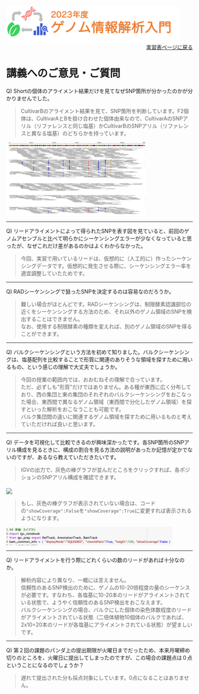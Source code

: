 <img src="https://github.com/CropEvol/lecture/blob/master/textbook_2023/images/logo.png?raw=true" alt="2023年度ゲノム情報解析入門" height="100px" align="middle">

<div align="right"><a href="https://github.com/CropEvol/lecture#section2">実習表ページに戻る</a></div>

# 講義へのご意見・ご質問

Q) Shortの個体のアライメント結果だけを見てなぜSNP箇所が分かったのかが分かりませんでした。

> CultivarBのアライメント結果を見て、SNP箇所を判断しています。F2個体は、CultivarAとBを掛け合わせた個体由来なので、CultivarAのSNPアリル（リファレンスと同じ塩基）かCultivarBのSNPアリル（リファレンスと異なる塩基）のどちらかを持っています。

<img src="https://github.com/CropEvol/lecture/blob/master/textbook_2023/images/short_alignment_results.png?raw=true" height="200px" align="middle">

---

Q) リードアライメントによって得られたSNPを表す図を見ていると、前回のゲノムアセンブルと比べて明らかにシーケンシングエラーが少なくなっていると思ったが、なぜこれだけ差があるのかはよくわからなかった。

> 今回、実習で用いているリードは、仮想的に（人工的に）作ったシーケンシングデータです。仮想的に発生させる際に、シーケンシングエラー率を適宜調整していたためです。

---

Q) RADシーケンシングで狙ったSNPを決定するのは容易なのだろうか。

> 難しい場合がほとんどです。RADシーケンシングは、制限酵素認識部位の近くをシーケンシングする方法のため、それ以外のゲノム領域のSNPを検出することはできません。  
> なお、使用する制限酵素の種類を変えれば、別のゲノム領域のSNPを得ることができます。

---

Q) バルクシーケンシングという方法を初めて知りました。バルクシーケンシングは、塩基配列を比較することで形質に関連のありそうな領域を探すために用いるもの、という感じの理解で大丈夫でしょうか。

> 今回の授業の範囲内では、おおむねその理解で合っています。  
> ただ、必ずしも"形質"だけではありません。ある種が東西に広く分布しており、西の集団と東の集団のそれぞれのバルクシーケンシングをおこなった場合、東西間で異なるゲノム領域（東西間で分化したゲノム領域）を探すといった解析をおこなうことも可能です。  
> バルク集団間の違いに関連するゲノム領域を探すために用いるものと考えていただければ良いと思います。

---

Q) データを可視化して比較できるのが興味深かったです。各SNP箇所のSNPアリル構成を見るときに、構成の割合を見る方法の説明があったか記憶が定かでないのですが、あるなら教えていただきたいです。

> IGVの出力で、灰色の棒グラフが並んだところをクリックすれば、各ポジションのSNPアリル構成を確認できます。

<img src="https://github.com/CropEvol/lecture/blob/master/textbook_2023/images/coverage.png?raw=true" height="200px" align="middle">

> もし、灰色の棒グラフが表示されていない場合は、コードの`"showCoverage":False`を`"showCoverage":True`に変更すれば表示されるようになります。

<img src="https://github.com/CropEvol/lecture/blob/master/textbook_2023/images/coverage_false.png?raw=true" height="50px" align="middle">

---

Q) リードアライメントを行う際にどれくらいの数のリードがあれば十分なのか。

> 解析内容により異なり、一概には言えません。  
> 信頼性のあるSNP検出のために、ゲノムの10-20倍程度の量のシーケンスが必要です。すなわち、各塩基に10-20本のリードがアライメントされている状態で、ようやく信頼性のあるSNP検出をおこなえます。  
> バルクシーケンシングの場合、バルクにした個体の染色体数程度のリードがアライメントされている状態（二倍体植物10個体のバルクであれば、2x10=20本のリードが各塩基にアライメントされている状態）が望ましいです。

---

Q) 第２回の課題のパンダ上の提出期限が火曜日までだったため、本来月曜締め切りのところを、火曜日に提出してしまったのですが、この場合の課題点は０点ということになるのでしょうか？

> 遅れて提出された分も採点対象にしています。0点になることはありません。